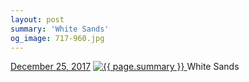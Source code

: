 ```yaml
---
layout: post
summary: 'White Sands'
og_image: 717-960.jpg
---
```


<p>
  <time>
    <a href="/717">December 25, 2017</a>
  </time>
  <a href="/717">
    <img src="{{ site.assets_url }}/717-480.jpg" srcset="{{ site.assets_url }}/717-240.jpg 240w, {{ site.assets_url }}/717-480.jpg 480w, {{ site.assets_url }}/717-720.jpg 720w, {{ site.assets_url }}/717-960.jpg 960w" sizes="(min-width: 700px) 50vw, calc(100vw - 2rem)" alt="{{ page.summary }}" />
  </a>
  <span>White Sands</span>
</p>
